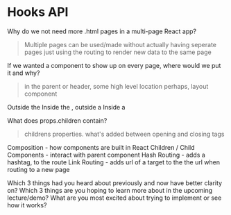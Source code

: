# Hooks API

Why do we not need more .html pages in a multi-page React app?
> Multiple pages can be used/made without actually having seperate pages just using the routing to render new data to the same page

If we wanted a component to show up on every page, where would we put it and why?
> in the parent or header, some high level location perhaps, layout component

Outside the <BrowserRouter/>
Inside the <BrowserRouter />, outside a <Route />
Inside a <Route />

What does props.children contain?
> childrens properties. what's added between opening and closing tags

Composition - how components are built in React
Children / Child Components - interact with parent component
Hash Routing - adds a hashtag, to the route
Link Routing - adds url of a target to the the url when routing to a new page

Which 3 things had you heard about previously and now have better clarity on?
Which 3 things are you hoping to learn more about in the upcoming lecture/demo?
What are you most excited about trying to implement or see how it works?

